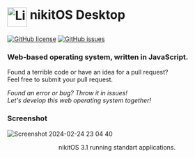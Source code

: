<h1> <img src="https://raw.githubusercontent.com/Nikoscocos/nikitOS/3.1-rc/favicon.ico" alt="LiveSplit" height="45" width="45" align="top"/>  nikitOS Desktop</h1>

[![GitHub license](https://img.shields.io/badge/license-MIT-blue.svg)](https://raw.githubusercontent.com/LiveSplit/LiveSplit/3.1-rc/LICENSE)
[![GitHub issues](https://img.shields.io/github/issues/Nikoscocos/nikitOS.svg)](https://github.com/Nikoscocos/nikitOS/issues)

### Web-based operating system, written in JavaScript.

Found a terrible code or have an idea for a pull request?<br>Feel free to submit your pull request.

*Found an error or bug? Throw it in issues!*<br>
*Let's develop this web operating system together!*

### Screenshot
![Screenshot 2024-02-24 23 04 40](https://github.com/Nikoscocos/nikitOS/assets/77122703/f7d3b6f7-3b0a-48ca-ab3c-ae10f5a4fc0e)
<p align="center">nikitOS 3.1 running standart applications.</p>
